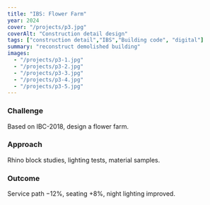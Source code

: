 ```yaml
---
title: "IBS: Flower Farm"
year: 2024
cover: "/projects/p3.jpg"
coverAlt: "Construction detail design"
tags: ["construction detail","IBS","Building code", "digital"]
summary: "reconstruct demolished building"
images:
  - "/projects/p3-1.jpg"
  - "/projects/p3-2.jpg"
  - "/projects/p3-3.jpg"
  - "/projects/p3-4.jpg"
  - "/projects/p3-5.jpg"
---
```


### Challenge
Based on IBC-2018, design a flower farm.

### Approach
Rhino block studies, lighting tests, material samples.

### Outcome
Service path −12%, seating +8%, night lighting improved.
